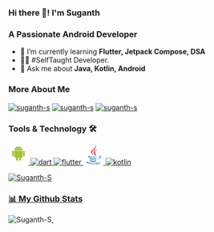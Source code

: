 ### Hi there 👋! I'm Suganth
### A Passionate Android Developer

<!-- <p align="left"> <img src="https://komarev.com/ghpvc/?username=Suganth-S&label=Profile%20views&color=0e75b6&style=flat" alt="Suganth-S" /> </p> -->

- 🌱 I’m currently learning **Flutter, Jetpack Compose, DSA**
- 👨‍💻 #SelfTaught Developer.
- 💬 Ask me about **Java, Kotlin, Android**

### More About Me

<a href="https://www.linkedin.com/in/suganth-s/" target="blank"><img align="center" src="https://raw.githubusercontent.com/rahuldkjain/github-profile-readme-generator/master/src/images/icons/Social/linked-in-alt.svg" alt="suganth-s" height="30" width="40" /></a>
<a href="https://instagram.com/theastoway?igshid=YmMyMTA2M2Y=" target="blank"><img align="center" src="https://raw.githubusercontent.com/rahuldkjain/github-profile-readme-generator/master/src/images/icons/Social/instagram.svg" alt="suganth-s" height="30" width="40" /></a>
<a href="https://www.youtube.com/channel/UCQ2zUgxOwo5lzX11maTQmng" target="blank"><img align="center" src="https://raw.githubusercontent.com/rahuldkjain/github-profile-readme-generator/master/src/images/icons/Social/youtube.svg" alt="suganth-s" height="30" width="40" /></a>

### Tools & Technology 🛠

<p align="left"> <a href="https://developer.android.com" target="_blank"> <img src="https://raw.githubusercontent.com/devicons/devicon/master/icons/android/android-original-wordmark.svg" alt="android" width="40" height="40"/> </a> <a href="https://dart.dev" target="_blank"> <img src="https://www.vectorlogo.zone/logos/dartlang/dartlang-icon.svg" alt="dart" width="40" height="40"/> </a> <a href="https://flutter.dev" target="_blank"> <img src="https://www.vectorlogo.zone/logos/flutterio/flutterio-icon.svg" alt="flutter" width="40" height="40"/> </a> <a href="https://www.java.com" target="_blank"> <img src="https://raw.githubusercontent.com/devicons/devicon/master/icons/java/java-original.svg" alt="java" width="40" height="40"/> </a> <a href="https://kotlinlang.org" target="_blank"> <img src="https://www.vectorlogo.zone/logos/kotlinlang/kotlinlang-icon.svg" alt="kotlin" width="40" height="40"/> </p>
  
<p><img align="bottom" src="https://github-readme-stats.vercel.app/api/top-langs?username=Suganth-S&show_icons=true&locale=en&layout=compact" alt="Suganth-S" /></p>
 
### 📊 My Github Stats
<p>&nbsp;<img align="left" src="https://github-readme-stats.vercel.app/api?username=Suganth-S&show_icons=true&locale=en" alt="Suganth-S"/> </p>

